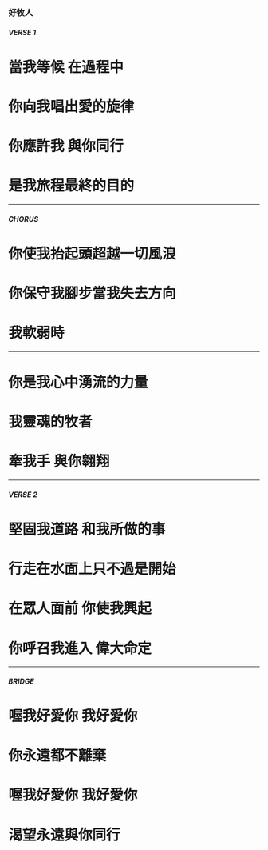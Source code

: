 ### 好牧人
##### VERSE 1
# 當我等候 在過程中
# 你向我唱出愛的旋律
# 你應許我 與你同行
# 是我旅程最終的目的

--- 

##### CHORUS
# 你使我抬起頭超越一切風浪
# 你保守我腳步當我失去方向
# 我軟弱時

---

# 你是我心中湧流的力量
# 我靈魂的牧者
# 牽我手 與你翱翔

--- 

##### VERSE 2
# 堅固我道路 和我所做的事
# 行走在水面上只不過是開始
# 在眾人面前 你使我興起
# 你呼召我進入 偉大命定

--- 

##### BRIDGE
# 喔我好愛你 我好愛你
# 你永遠都不離棄
# 喔我好愛你 我好愛你
# 渴望永遠與你同行